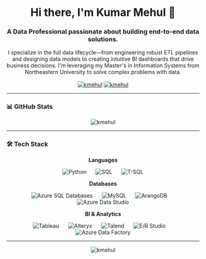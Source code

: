 <h1 align="center">Hi there, I'm Kumar Mehul 👋</h1>
<h3 align="center">A Data Professional passionate about building end-to-end data solutions.</h3>

<p align="center">
  I specialize in the full data lifecycle—from engineering robust ETL pipelines and designing data models to creating intuitive BI dashboards that drive business decisions. I'm leveraging my Master's in Information Systems from Northeastern University to solve complex problems with data.
</p>

<p align="center">
  <a href="https://www.linkedin.com/in/kmehul992/" target="blank"><img align="center" src="https://img.shields.io/badge/LinkedIn-0077B5?style=for-the-badge&logo=linkedin&logoColor=white" alt="kmehul" /></a>
  <a href="mailto:kumar-mehul@outlook.com" target="blank"><img align="center" src="https://img.shields.io/badge/Email-0078D4?style=for-the-badge&logo=microsoft-outlook&logoColor=white" alt="kmehul" /></a>
</p>

---

<h3 align="left">📊 GitHub Stats</h3>
<p align="center">
  <img align="center" src="https://github-readme-stats.vercel.app/api?username=kmehul&show_icons=true&locale=en&theme=tokyonight" alt="kmehul" />
</p>

---

<h3 align="left">🛠️ Tech Stack</h3>

<p align="center">
  <strong>Languages</strong>
</p>
<p align="center">
    <img src="https://img.shields.io/badge/Python-3776AB?style=plastic" alt="Python"/>
    &nbsp;&nbsp;&nbsp;&nbsp;
    <img src="https://img.shields.io/badge/SQL-CC2927?style=plastic" alt="SQL"/>
    &nbsp;&nbsp;&nbsp;&nbsp;
    <img src="https://img.shields.io/badge/T--SQL-CC2927?style=plastic" alt="T-SQL"/>
</p>

<p align="center">
  <strong>Databases</strong>
</p>
<p align="center">
    <img src="https://img.shields.io/badge/Azure_SQL_Databases-00BFFF?style=plastic" alt="Azure SQL Databases"/>
    &nbsp;&nbsp;&nbsp;&nbsp;
    <img src="https://img.shields.io/badge/MySQL-4479A1?style=plastic" alt="MySQL"/>
    &nbsp;&nbsp;&nbsp;&nbsp;
    <img src="https://img.shields.io/badge/ArangoDB-333333?style=plastic" alt="ArangoDB"/>
    &nbsp;&nbsp;&nbsp;&nbsp;
    <img src="https://img.shields.io/badge/Azure_Data_Studio-4B0082?style=plastic" alt="Azure Data Studio"/>
</p>

<p align="center">
  <strong>BI & Analytics</strong>
</p>
<p align="center">
    <img src="https://img.shields.io/badge/Tableau-E97627?style=plastic" alt="Tableau"/>
    &nbsp;&nbsp;&nbsp;&nbsp;
    <img src="https://img.shields.io/badge/Alteryx-006400?style=plastic" alt="Alteryx"/>
    &nbsp;&nbsp;&nbsp;&nbsp;
    <img src="https://img.shields.io/badge/Talend-FF6D70?style=plastic" alt="Talend"/>
    &nbsp;&nbsp;&nbsp;&nbsp;
    <img src="https://img.shields.io/badge/E/R_Studio-1E1E1E?style=plastic" alt="E/R Studio"/>
    &nbsp;&nbsp;&nbsp;&nbsp;
    <img src="https://img.shields.io/badge/Azure_Data_Factory-008B8B?style=plastic" alt="Azure Data Factory"/>
</p>

---

<p align="center">
  <img src="https://komarev.com/ghpvc/?username=kmehul&label=Profile%20Visitors&color=blueviolet" alt="kmehul" />
</p>

